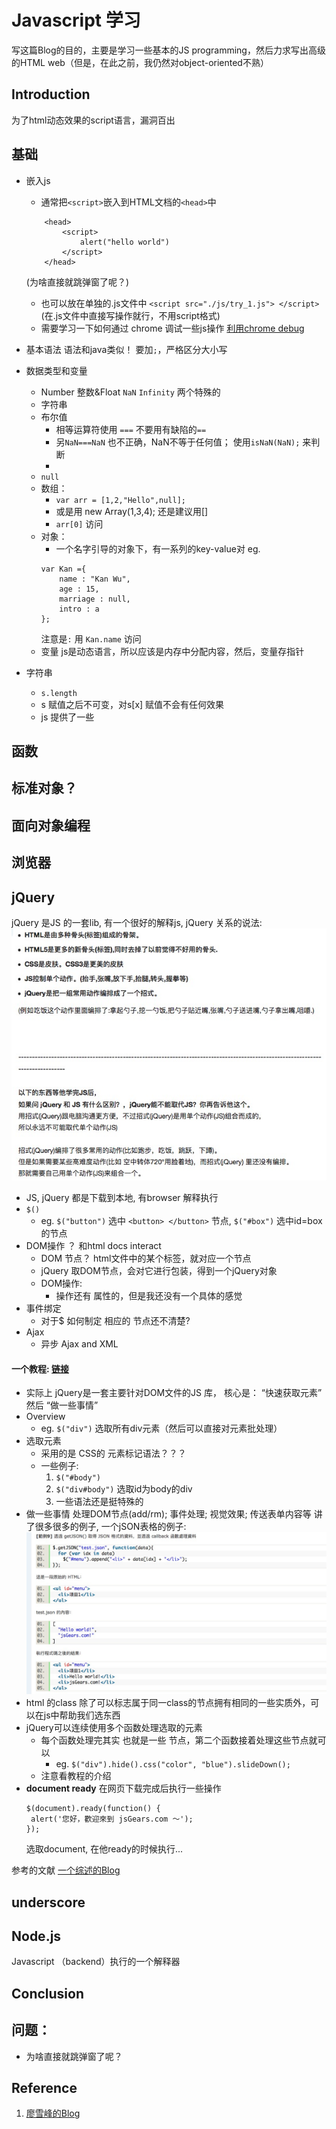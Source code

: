 # Javascript 学习
写这篇Blog的目的，主要是学习一些基本的JS programming，然后力求写出高级的HTML web（但是，在此之前，我仍然对object-oriented不熟）

## Introduction
为了html动态效果的script语言，漏洞百出

## 基础
* 嵌入js
	* 通常把`<script>`嵌入到HTML文档的`<head>`中
	```
		<head>
			<script>
				alert("hello world")
			</script>
		</head>	
	```	
	(为啥直接就跳弹窗了呢？)

	* 也可以放在单独的.js文件中 `<script src="./js/try_1.js"> </script>` (在.js文件中直接写操作就行，不用script格式)
	* 需要学习一下如何通过 chrome 调试一些js操作
	[利用chrome debug](http://www.liaoxuefeng.com/wiki/001434446689867b27157e896e74d51a89c25cc8b43bdb3000/00143449917624134f5c4695b524e81a581ab5a222b05ec000)

* 基本语法
语法和java类似！  要加`;`，严格区分大小写
* 数据类型和变量
	* Number 整数&Float   `NaN` `Infinity` 两个特殊的
	* 字符串
	* 布尔值 
		* 相等运算符使用 `===` 不要用有缺陷的`==`
		* 另`NaN===NaN` 也不正确，NaN不等于任何值； 使用`isNaN(NaN);` 来判断
		* 
	* `null`
	* 数组： 
		* `var arr = [1,2,"Hello",null];`
		* 或是用 new Array(1,3,4);  还是建议用[]
		* `arr[0]` 访问
	* 对象：
		* 一个名字引导的对象下，有一系列的key-value对
		eg.
		```
		var Kan ={
			name : "Kan Wu",
			age : 15,
			marriage : null,
			intro : a
		};
		``` 
		注意是`:` 用 `Kan.name` 访问
	* 变量
		js是动态语言，所以应该是内存中分配内容，然后，变量存指针 

* 字符串
	* `s.length`
	* s 赋值之后不可变，对s[x] 赋值不会有任何效果
	* js 提供了一些

## 函数

## 标准对象？ 

## 面向对象编程

## 浏览器

## jQuery
jQuery 是JS 的一套lib, 有一个很好的解释js, jQuery 关系的说法: 
![js_1](./images/js_1.jpg)

* JS, jQuery 都是下载到本地, 有browser 解释执行
* `$()`
	* eg. `$("button")` 选中 `<button> </button>` 节点, `$("#box")` 选中id=box的节点
* DOM操作 ？  和html docs interact 
	* DOM 节点？   html文件中的某个标签，就对应一个节点
	* jQuery 取DOM节点，会对它进行包装，得到一个jQuery对象
	* DOM操作:
		* 操作还有 属性的，但是我还没有一个具体的感觉
* 事件绑定
	* 对于$ 如何制定 相应的 节点还不清楚? 
* Ajax
	* 异步 Ajax and XML 

#### 一个教程: [链接](http://jsgears.com/thread-63-1-1.html)

* 实际上 jQuery是一套主要针对DOM文件的JS 库， 核心是： “快速获取元素” 然后 “做一些事情”
* Overview
	* eg. `$("div")` 选取所有div元素（然后可以直接对元素批处理）
* 选取元素
	* 采用的是 CSS的 元素标记语法？？？ 
	* 一些例子: 
		1. `$("#body")` <div id="body"> </div>
		2. `$("div#body")` 选取id为body的div
		3. 一些语法还是挺特殊的
* 做一些事情
	处理DOM节点(add/rm); 事件处理; 视觉效果; 传送表单内容等
	讲了很多很多的例子, 一个jSON表格的例子: 
	![js_2](./images/js_2.jpg)
* html 的class 除了可以标志属于同一class的节点拥有相同的一些实质外，可以在js中帮助我们选东西
* jQuery可以连续使用多个函数处理选取的元素
	* 每个函数处理完其实 也就是一些 节点，第二个函数接着处理这些节点就可以
		* eg. `$("div").hide().css("color", "blue").slideDown();`
	* 注意看教程的介绍
* **document ready**
	在网页下载完成后执行一些操作
	```
	$(document).ready(function() {  
     alert('您好，歡迎來到 jsGears.com ～');  
    });
    ```
    选取document, 在他ready的时候执行... 

参考的文献 [一个综述的Blog](https://www.pureweber.com/article/jquery-at-a-glance/)
## underscore

## Node.js
Javascript （backend）执行的一个解释器


## Conclusion

## 问题：
* 为啥直接就跳弹窗了呢？ 


## Reference
1. [廖雪峰的Blog](http://www.liaoxuefeng.com/wiki/001434446689867b27157e896e74d51a89c25cc8b43bdb3000/00143449917624134f5c4695b524e81a581ab5a222b05ec000)